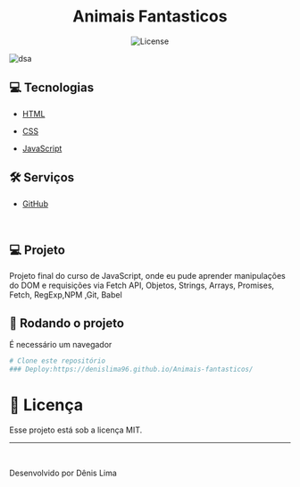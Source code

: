 <h1 align="center"> Animais Fantasticos </h1>

<p align="center">
  <img alt="License" src="https://img.shields.io/static/v1?label=license&message=MIT&color=49AA26&labelColor=000000">
</p>

![dsa](https://user-images.githubusercontent.com/98764037/219109519-5250b844-13c5-46a1-ab19-b9d10b64b1db.png)

## :computer: Tecnologias
* [HTML](https://developer.mozilla.org/pt-BR/docs/Web/HTML)

* [CSS](https://www.w3schools.com/css/)

* [JavaScript](https://www.javascript.com/)

## :hammer_and_wrench: Serviços
* <a href="https://github.com/">GitHub</a>

&#xa0;
## 💻 Projeto
Projeto final do curso de JavaScript, onde eu pude aprender manipulações do DOM e requisições via Fetch API, Objetos, Strings, Arrays, Promises, Fetch, RegExp,NPM ,Git, Babel 



## :scroll: Rodando o projeto
É necessário um navegador

```bash
# Clone este repositório
### Deploy:https://denislima96.github.io/Animais-fantasticos/
```


# :memo: Licença

Esse projeto está sob a licença MIT.

---

&#xa0;



Desenvolvido por Dênis Lima


